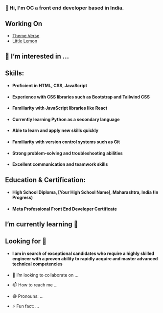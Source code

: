 ### 👋 Hi,  I'm OC a front end developer based in India.

## Working On 
<ul> 
   <li><a href="https://github.com/Gitstar-OC/Theme-Verse"> Theme Verse </a> </li>
  <li><a href="https://github.com/Gitstar-OC/Little-Lemon-Coursera"> Little Lemon  </a></li>
</ul>

## 👀 I’m interested in ...

## Skills:
- #### Proficient in HTML, CSS, JavaScript
- #### Experience with CSS libraries such as Bootstrap and Tailwind CSS
- #### Familiarity with JavaScript libraries like React
- #### Currently learning Python as a secondary language
- #### Able to learn and apply new skills quickly
- #### Familiarity with version control systems such as Git
- #### Strong problem-solving and troubleshooting abilities
- #### Excellent communication and teamwork skills

## Education & Certification:
- #### High School Diploma, [Your High School Name], Maharashtra, India (In Progress)

- #### Meta Professional Front End Developer Certificate


##  I’m currently learning 🌱


## Looking for 👀
- #### I am in search of exceptional candidates who require a highly skilled engineer with a proven ability to rapidly acquire and master advanced technical competencies

- 💞️ I’m looking to collaborate on ...
- 📫 How to reach me ...
- 😄 Pronouns: ...
- ⚡ Fun fact: ...

<!---
Gitstar-OC/Gitstar-OC is a ✨ special ✨ repository because its `README.md` (this file) appears on your GitHub profile.
You can click the Preview link to take a look at your changes.
--->
